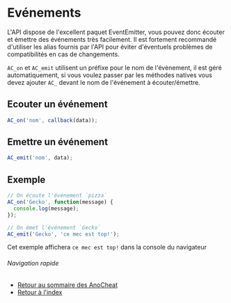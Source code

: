 # Evénements
L'API dispose de l'excellent paquet EventEmitter, vous pouvez donc écouter et émettre des événements très facilement. Il est fortement recommandé d'utiliser les alias fournis par l'API pour éviter d'éventuels problèmes 
de compatibilités en cas de changements.

`AC_on` et `AC_emit` utilisent un préfixe pour le nom de l'évènement, il est géré automatiquement, si vous voulez passer par les méthodes natives vous devez ajouter `AC_` devant le nom de l'événement à écouter/émettre.

## Ecouter un événement
```Javascript
AC_on('nom', callback(data));
```

## Emettre un événement
```Javascript
AC_emit('nom', data);
```

## Exemple
```Javascript
// On écoute l'événement `pizza`
AC_on('Gecko', function(message) {
  console.log(message);
});

// On émet l'événement `Gecko`
AC_emit('Gecko', 'ce mec est top!');
```

Cet exemple affichera `ce mec est top!` dans la console du navigateur

###### Navigation rapide
* [Retour au sommaire des AnoCheat](./readme.md)
* [Retour à l'index]('../readme.md)